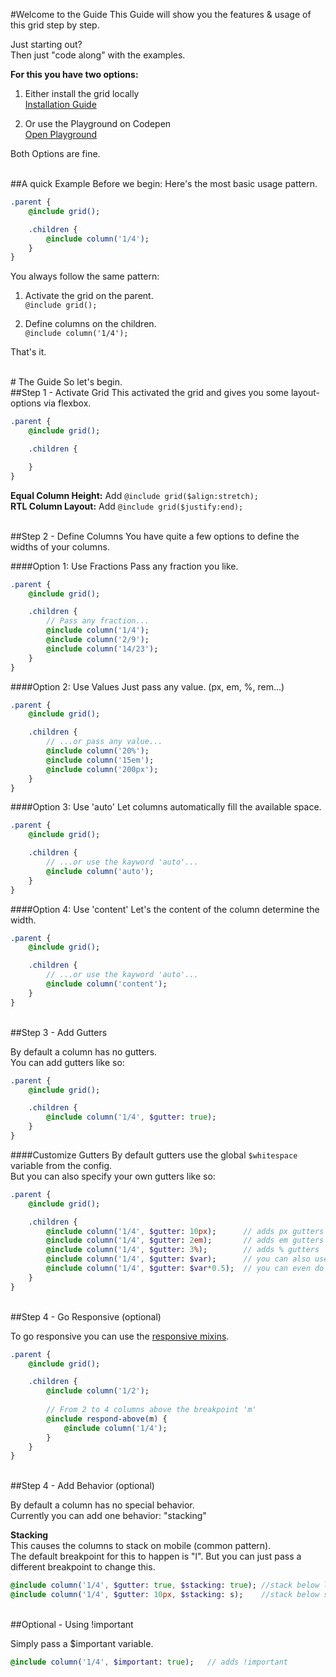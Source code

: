 #Welcome to the Guide
This Guide will show you the features & usage of this grid step by step.

Just starting out? <br>
Then just "code along" with the examples.

**For this you have two options:**

1. Either install the grid locally<br>
[Installation Guide](https://github.com/NilsDannemann/hfc-relay-grid)

1. Or use the Playground on Codepen<br>
[Open Playground](http://codepen.io/NilsDannemann/pen/MKZQxe?editors=1100)

Both Options are fine.


<br>
##A quick Example
Before we begin: Here's the most basic usage pattern.

```sass
.parent {
	@include grid();

	.children {
		@include column('1/4');
	}
}
```

You always follow the same pattern:

1. Activate the grid on the parent. <br>
```@include grid();```

1. Define columns on the children. <br>
```@include column('1/4');```

That's it.


<br>
# The Guide
So let's begin.


<br>
##Step 1 - Activate Grid
This activated the grid and gives you some layout-options via flexbox.<br> 

```sass
.parent {
	@include grid();

	.children {

	}
}
```

**Equal Column Height:** Add ```@include grid($align:stretch);```<br>
**RTL Column Layout:** Add ```@include grid($justify:end);```


<br>
##Step 2 - Define Columns
You have quite a few options to define the widths of your columns.

####Option 1: Use Fractions 
Pass any fraction you like.
```sass
.parent {
	@include grid();

	.children {
		// Pass any fraction...
		@include column('1/4');
		@include column('2/9');
		@include column('14/23');
	}
}
```

####Option 2: Use Values
Just pass any value. (px, em, %, rem...)
```sass
.parent {
	@include grid();

	.children {
		// ...or pass any value...
		@include column('20%'); 	
		@include column('15em');
		@include column('200px');
	}
}
```

####Option 3: Use 'auto'
Let columns automatically fill the available space.
```sass
.parent {
	@include grid();

	.children {
		// ...or use the kayword 'auto'...
		@include column('auto'); 
	}
}	
```

####Option 4: Use 'content'
Let's the content of the column determine the width.
```sass
.parent {
	@include grid();

	.children {
		// ...or use the kayword 'auto'...
		@include column('content'); 
	}
}		
```


<br>
##Step 3 - Add Gutters

By default a column has no gutters.<br>
You can add gutters like so:

```sass
.parent {
	@include grid();

	.children {
		@include column('1/4', $gutter: true);
	}
}	
```

####Customize Gutters
By default gutters use the global ```$whitespace``` variable from the config. <br>
But you can also specify your own gutters like so:
```sass
.parent {
	@include grid();

	.children {
		@include column('1/4', $gutter: 10px); 		// adds px gutters
		@include column('1/4', $gutter: 2em); 		// adds em gutters
		@include column('1/4', $gutter: 3%); 		// adds % gutters
		@include column('1/4', $gutter: $var); 		// you can also use sass-variables
		@include column('1/4', $gutter: $var*0.5); 	// you can even do math with them
	}
}	
```



<br>
##Step 4 - Go Responsive (optional)

To go responsive you can use the [responsive mixins](https://github.com/NilsDannemann/hfc-relay-grid/docs/hfc-relay-grid-queries.md).<br>


```sass
.parent {
	@include grid();

	.children {
		@include column('1/2');
		
		// From 2 to 4 columns above the breakpoint 'm'
		@include respond-above(m) {
			@include column('1/4');
		}
	}
}	
```




<br>
##Step 4 - Add Behavior (optional)

By default a column has no special behavior.<br>
Currently you can add one behavior: "stacking"

**Stacking** <br>
This causes the columns to stack on mobile (common pattern).<br>
The default breakpoint for this to happen is "l". But you can just pass a different breakpoint to change this.

```sass
@include column('1/4', $gutter: true, $stacking: true); //stack below l
@include column('1/4', $gutter: 10px, $stacking: s); 	//stack below s
```



<br>
##Optional - Using !important

Simply pass a $important variable.

```sass
@include column('1/4', $important: true); 	// adds !important
```

